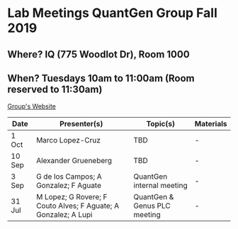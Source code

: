 # Lab Meetings QuantGen Group Fall 2019

## Where? IQ (775 Woodlot Dr), Room 1000

## When? Tuesdays 10am to 11:00am (Room reserved to 11:30am)

[Group's Website](http://quantgen.github.io/)

| Date           | Presenter(s)     |  Topic(s)        |  Materials    |
| -------------  | ---------------- | ---------------- | ------------- |
| 1 Oct | Marco Lopez-Cruz | TBD | - |
| 10 Sep | Alexander Grueneberg | TBD | - |
| 3 Sep | G de los Campos; A Gonzalez; F Aguate | QuantGen internal meeting | - |
| 31 Jul | M Lopez; G Rovere; F Couto Alves; F Aguate; A Gonzalez; A Lupi | QuantGen & Genus PLC meeting | - |
